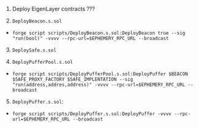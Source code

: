 1. Deploy EigenLayer contracts
???

2. `DeployBeacon.s.sol`
- `forge script scripts/DeployBeacon.s.sol:DeployBeacon true --sig "run(bool)" -vvvv --rpc-url=$EPHEMERY_RPC_URL --broadcast`

3. `DeploySafe.s.sol`


4. `DeployPufferPool.s.sol`
- `forge script scripts/DeployPufferPool.s.sol:DeployPuffer $BEACON $SAFE_PROXY_FACTORY $SAFE_IMPLENTATION --sig "run(address,addres,address)" -vvvv --rpc-url=$EPHEMERY_RPC_URL --broadcast`

5. `DeployPuffer.s.sol`:
- `forge script scripts/DeployPuffer.s.sol:DeployPuffer -vvvv --rpc-url=$EPHEMERY_RPC_URL --broadcast`